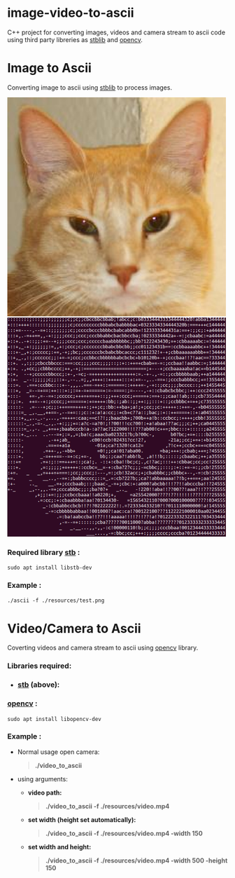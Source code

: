 # image-video-to-ascii

C++ project for converting images, videos and camera stream to ascii code using third party libreries as [stblib](https://github.com/nothings/stb) and [opencv](https://github.com/opencv/opencv).

# Image to Ascii
Converting image to ascii using [stblib](https://github.com/nothings/stb) to process images.

<img src="resources/test.png" height="500" width="500"> <img src="resources/result.png" height="500" width="500">

### Required library [stb](https://github.com/nothings/stb) :
    sudo apt install libstb-dev


### Example :

    ./ascii -f ./resources/test.png

# Video/Camera to Ascii
Coverting videos and camera stream to ascii using [opencv](https://github.com/opencv/opencv) library.

### Libraries required:
* ### [stb](https://github.com/nothings/stb) (above):
 ### [opencv](https://github.com/opencv/opencv) :
    sudo apt install libopencv-dev

### Example :
* Normal usage open camera:

   > **./video_to_ascii**

* using arguments:

    * **video path:**
        > **./video_to_ascii -f ./resources/video.mp4**
    * **set width (height set automatically):**
        > **./video_to_ascii -f ./resources/video.mp4 -width 150**
    * **set width and height:**
        > **./video_to_ascii -f ./resources/video.mp4 -width 500 -height 150**

